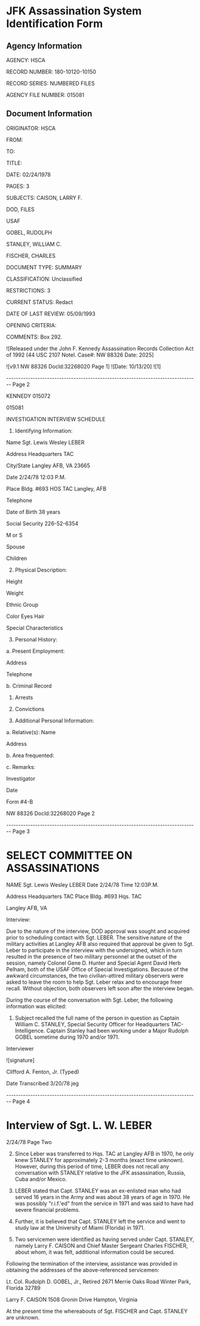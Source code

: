 # JFK Assassination System Identification Form

## Agency Information

AGENCY: HSCA

RECORD NUMBER: 180-10120-10150

RECORD SERIES: NUMBERED FILES

AGENCY FILE NUMBER: 015081

## Document Information

ORIGINATOR: HSCA

FROM:

TO:

TITLE:

DATE: 02/24/1978

PAGES: 3

SUBJECTS: CAISON, LARRY F.

DOD, FILES

USAF

GOBEL, RUDOLPH

STANLEY, WILLIAM C.

FISCHER, CHARLES

DOCUMENT TYPE: SUMMARY

CLASSIFICATION: Unclassified

RESTRICTIONS: 3

CURRENT STATUS: Redact

DATE OF LAST REVIEW: 05/09/1993

OPENING CRITERIA:

COMMENTS: Box 292.

![Released under the John F. Kennedy Assassination Records Collection Act of 1992 (44 USC 2107 Notel. Case#: NW 88326 Date: 2025]

![v9.1 NW 88326 Docld:32268020 Page 1] ![Date: 10/13/20] ![1]


-------------------------------------------------------------------------------- Page 2

KENNEDY 015072

015081

INVESTIGATION INTERVIEW SCHEDULE

1. Identifying Information:

Name Sgt. Lewis Wesley LEBER

Address Headquarters TAC

City/State Langley AFB, VA 23665

Date 2/24/78 12:03 P.M.

Place Bldg. #693 HOS TAC
Langley, AFB

Telephone

Date of Birth 38 years

Social Security 226-52-6354

M or S

Spouse

Children

2. Physical Description:

Height

Weight

Ethnic Group

Color Eyes Hair

Special Characteristics

3. Personal History:

a. Present Employment:

Address

Telephone

b. Criminal Record

1. Arrests

2. Convictions

4. Additional Personal Information:

a. Relative(s): Name

Address

b. Area frequented:

c. Remarks:

Investigator

Date

Form #4-B

NW 88326 Docld:32268020 Page 2


-------------------------------------------------------------------------------- Page 3

# SELECT COMMITTEE ON ASSASSINATIONS

NAME Sgt. Lewis Wesley LEBER Date 2/24/78 Time 12:03P.M.

Address Headquarters TAC Place Bldg. #693 Hqs. TAC

Langley AFB, VA

Interview:

Due to the nature of the interview, DOD approval was sought and acquired prior to scheduling contact with Sgt. LEBER. The sensitive nature of the military activities at Langley AFB also required that approval be given to Sgt. Leber to participate in the interview with the undersigned, which in turn resulted in the presence of two military personnel at the outset of the session, namely Colonel Gene D. Hunter and Special Agent David Herb Pelham, both of the USAF Office of Special Investigations. Because of the awkward circumstances, the two civilian-attired military observers were asked to leave the room to help Sgt. Leber relax and to encourage freer recall. Without objection, both observers left soon after the interview began.

During the course of the conversation with Sgt. Leber, the following information was elicited:

1. Subject recalled the full name of the person in question as Captain William C. STANLEY, Special Security Officer for Headquarters TAC-Intelligence. Captain Stanley had been working under a Major Rudolph GOBEL sometime during 1970 and/or 1971.

Interviewer

![signature]

Clifford A. Fenton, Jr.
(Typed)

Date Transcribed 3/20/78 jeg


-------------------------------------------------------------------------------- Page 4

# Interview of Sgt. L. W. LEBER
2/24/78
Page Two

2. Since Leber was transferred to Hqs. TAC at Langley AFB in 1970, he only knew STANLEY for approximately 2-3 months (exact time unknown). However, during this period of time, LEBER does not recall any conversation with STANLEY relative to the JFK assassination, Russia, Cuba and/or Mexico.

3. LEBER stated that Capt. STANLEY was an ex-enlisted man who had served 16 years in the Army and was about 38 years of age in 1970. He was possibly "r.i.f.'ed" from the service in 1971 and was said to have had severe financial problems.

4. Further, it is believed that Capt. STANLEY left the service and went to study law at the University of Miami (Florida) in 1971.

5. Two servicemen were identified as having served under Capt. STANLEY, namely Larry F. CAISON and Chief Master Sergeant Charles FISCHER, about whom, it was felt, additional information could be secured.

Following the termination of the interview, assistance was provided in obtaining the addresses of the above-referenced servicemen:

Lt. Col. Rudolph D. GOBEL, Jr., Retired
2671 Merrie Oaks Road
Winter Park, Florida 32789

Larry F. CAISON
1508 Gronin Drive
Hampton, Virginia

At the present time the whereabouts of Sgt. FISCHER and Capt. STANLEY are unknown.
